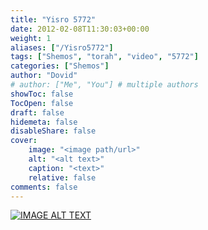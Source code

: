 ```yaml
---
title: "Yisro 5772"
date: 2012-02-08T11:30:03+00:00
weight: 1
aliases: ["/Yisro5772"]
tags: ["Shemos", "torah", "video", "5772"]
categories: ["Shemos"]
author: "Dovid"
# author: ["Me", "You"] # multiple authors
showToc: false
TocOpen: false
draft: false
hidemeta: false
disableShare: false
cover:
    image: "<image path/url>"
    alt: "<alt text>"
    caption: "<text>"
    relative: false
comments: false
---
```

[![IMAGE ALT TEXT](http://img.youtube.com/vi/iYx1cW0gd9s/0.jpg)](http://www.youtube.com/watch?v=iYx1cW0gd9s "Video Title")
